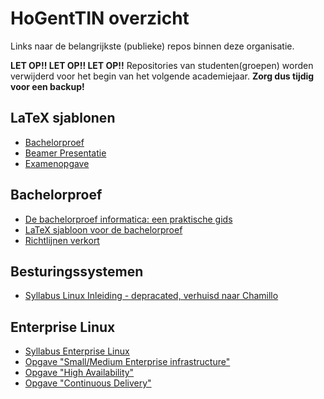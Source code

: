 # HoGentTIN overzicht

Links naar de belangrijkste (publieke) repos binnen deze organisatie.

**LET OP!! LET OP!! LET OP!!** Repositories van studenten(groepen) worden verwijderd voor het begin van het volgende academiejaar. **Zorg dus tijdig voor een backup!**

## LaTeX sjablonen

- [Bachelorproef](https://github.com/HoGentTIN/bachproef-latex-sjabloon)
- [Beamer Presentatie](https://github.com/HoGentTIN/presentatie-latex-sjabloon)
- [Examenopgave](https://github.com/HoGentTIN/examen-latex-sjabloon)

## Bachelorproef

- [De bachelorproef informatica: een praktische gids](https://github.com/HoGentTIN/bachproef-gids/)
- [LaTeX sjabloon voor de bachelorproef](https://github.com/HoGentTIN/bachproef-latex-sjabloon)
- [Richtlijnen verkort](https://github.com/HoGentTIN/bachproef-richtlijnen-verkort)

## Besturingssystemen

- [Syllabus Linux Inleiding - depracated, verhuisd naar Chamillo](https://github.com/HoGentTIN/ilnx-syllabus)

## Enterprise Linux

- [Syllabus Enterprise Linux](https://github.com/HoGentTIN/elnx-syllabus)
- [Opgave "Small/Medium Enterprise infrastructure"](https://github.com/HoGentTIN/elnx-sme)
- [Opgave "High Availability"](https://github.com/HoGentTIN/elnx-ha)
- [Opgave "Continuous Delivery"](https://github.com/HoGentTIN/elnx-cd)
